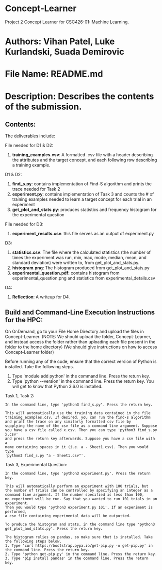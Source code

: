 # Concept-Learner
Project 2 Concept Learner for CSC426-01: Machine Learning.

# Authors: Vihan Patel, Luke Kurlandski, Suada Demirovic
# File Name: README.md
# Description: Describes the contents of the submission.

## Contents:
The deliverables include:

File needed for D1 & D2:
1. **training_examples.csv**: A formatted .csv file with a header describing the attributes and the target concept, and each following row describing a training example.

D1 & D2:
1. **find_s.py**: contains implementation of Find-S algorithm and prints the trace needed for Task 2
2. **experiment.py**: contains implementation of Task 3 and counts the # of training examples needed to learn a target concept for each trial in an experiment
3. **get_plot_and_stats.py**: produces statistics and frequency histogram for the experimental question

File needed for D3:
1. **experiment_results.csv**: this file serves as an output of experiment.py

D3: 
1. **statistics.csv**: The file where the calculated statistics (the number of times the experiment was run, min, max, mode, median, mean, and standard deviation) were written to, from get_plot_and_stats.py. 
2. **histogram.png**: The histogram produced from get_plot_and_stats.py
3. **experimental_question.pdf**: contains histogram from experimental_question.png and statistics from experimental_details.csv

D4:
1. **Reflection**: A writeup for D4.

## Build and Command-Line Execution Instructions for the HPC:

On OnDemand, go to your File Home Directory and upload the files in Concept-Learner. (NOTE: We should upload the folder, Concept-Learner, and instead access the folder rather than uploading each file present in the folder to the home directory) (We should give instructions on how to access Concept-Learner folder)

Before running any of the code, ensure that the correct version of Python 
is installed. Take the following steps.
1. Type 'module add python' in the command line. Press the return key.
2. Type 'python --version' in the command line. Press the return key.
You will get to know that Python 3.6.0 is installed.

Task 1, Task 2: 
	
	In the command line, type 'python3 find_s.py'. Press the return key.

	This will automatically use the training data contained in the file
	training_examples.csv. If desired, you can run the find-s algorithm
	and print the trace on any similarly formatted csv file by 
	supplying the name of the csv file as a command line argument. Suppose
	you have a csv file called x.csv. Then you can type 'python3 find_s.py x.csv'
	and press the return key afterwards. Suppose you have a csv file with a
	name containing spaces in it (i.e. a - Sheet1.csv). Then you would type
	'python3 find_s.py "a - Sheet1.csv"'.

Task 3, Experimental Question:
	
	In the command line, type 'python3 experiment.py'. Press the return key.

	This will automatically perform an experiment with 100 trials, but 
	the number of trials can be controlled by specifying an integer as a
	command line argument. If the number specified is less than 100, 
	no experiment will be run. Say that you wanted to run 101 trials in an experiment.
	Then you would type 'python3 experiment.py 101'. If an experiment is performed, 
	a csv file containing experimental data will be outputted.
	
	To produce the histogram and stats, in the command line type 'python3 get_plot_and_stats.py'. Press the return key.

	The histogram relies on pandas, so make sure that is installed. Take the following steps below.
	1. Type 'curl https://bootstrap.pypa.io/get-pip.py -o get-pip.py' in the command line. Press the return key.
	2. Type 'python get-pip.py' in the command line. Press the return key.
	3. Type 'pip install pandas' in the command line. Press the return key.
